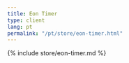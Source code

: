 ```yaml
---
title: Eon Timer
type: client
lang: pt
permalink: "/pt/store/eon-timer.html"
---
```


{% include store/eon-timer.md %}
  
